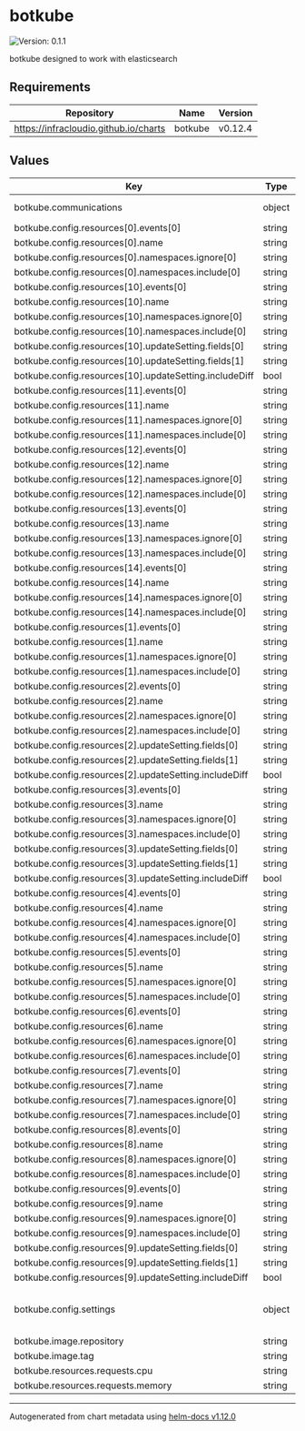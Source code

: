 # botkube

![Version: 0.1.1](https://img.shields.io/badge/Version-0.1.1-informational?style=flat-square)

botkube designed to work with elasticsearch

## Requirements

| Repository | Name | Version |
|------------|------|---------|
| https://infracloudio.github.io/charts | botkube | v0.12.4 |

## Values

| Key | Type | Default | Description |
|-----|------|---------|-------------|
| botkube.communications | object | `{"elasticsearch":{"enabled":true,"index":{"name":"botkube","replicas":0,"shards":1,"type":"botkube-event"},"server":"http://elasticsearch-master:9200"}}` | Communication settings |
| botkube.config.resources[0].events[0] | string | `"error"` |  |
| botkube.config.resources[0].name | string | `"v1/pods"` |  |
| botkube.config.resources[0].namespaces.ignore[0] | string | `nil` |  |
| botkube.config.resources[0].namespaces.include[0] | string | `"all"` |  |
| botkube.config.resources[10].events[0] | string | `"error"` |  |
| botkube.config.resources[10].name | string | `"batch/v1/jobs"` |  |
| botkube.config.resources[10].namespaces.ignore[0] | string | `nil` |  |
| botkube.config.resources[10].namespaces.include[0] | string | `"all"` |  |
| botkube.config.resources[10].updateSetting.fields[0] | string | `"spec.template.spec.containers[*].image"` |  |
| botkube.config.resources[10].updateSetting.fields[1] | string | `"status.conditions[*].type"` |  |
| botkube.config.resources[10].updateSetting.includeDiff | bool | `true` |  |
| botkube.config.resources[11].events[0] | string | `"error"` |  |
| botkube.config.resources[11].name | string | `"rbac.authorization.k8s.io/v1/roles"` |  |
| botkube.config.resources[11].namespaces.ignore[0] | string | `nil` |  |
| botkube.config.resources[11].namespaces.include[0] | string | `"all"` |  |
| botkube.config.resources[12].events[0] | string | `"error"` |  |
| botkube.config.resources[12].name | string | `"rbac.authorization.k8s.io/v1/rolebindings"` |  |
| botkube.config.resources[12].namespaces.ignore[0] | string | `nil` |  |
| botkube.config.resources[12].namespaces.include[0] | string | `"all"` |  |
| botkube.config.resources[13].events[0] | string | `"error"` |  |
| botkube.config.resources[13].name | string | `"rbac.authorization.k8s.io/v1/clusterroles"` |  |
| botkube.config.resources[13].namespaces.ignore[0] | string | `nil` |  |
| botkube.config.resources[13].namespaces.include[0] | string | `"all"` |  |
| botkube.config.resources[14].events[0] | string | `"error"` |  |
| botkube.config.resources[14].name | string | `"rbac.authorization.k8s.io/v1/clusterrolebindings"` |  |
| botkube.config.resources[14].namespaces.ignore[0] | string | `nil` |  |
| botkube.config.resources[14].namespaces.include[0] | string | `"all"` |  |
| botkube.config.resources[1].events[0] | string | `"error"` |  |
| botkube.config.resources[1].name | string | `"v1/services"` |  |
| botkube.config.resources[1].namespaces.ignore[0] | string | `nil` |  |
| botkube.config.resources[1].namespaces.include[0] | string | `"all"` |  |
| botkube.config.resources[2].events[0] | string | `"error"` |  |
| botkube.config.resources[2].name | string | `"apps/v1/deployments"` |  |
| botkube.config.resources[2].namespaces.ignore[0] | string | `nil` |  |
| botkube.config.resources[2].namespaces.include[0] | string | `"all"` |  |
| botkube.config.resources[2].updateSetting.fields[0] | string | `"spec.template.spec.containers[*].image"` |  |
| botkube.config.resources[2].updateSetting.fields[1] | string | `"status.availableReplicas"` |  |
| botkube.config.resources[2].updateSetting.includeDiff | bool | `true` |  |
| botkube.config.resources[3].events[0] | string | `"error"` |  |
| botkube.config.resources[3].name | string | `"apps/v1/statefulsets"` |  |
| botkube.config.resources[3].namespaces.ignore[0] | string | `nil` |  |
| botkube.config.resources[3].namespaces.include[0] | string | `"all"` |  |
| botkube.config.resources[3].updateSetting.fields[0] | string | `"spec.template.spec.containers[*].image"` |  |
| botkube.config.resources[3].updateSetting.fields[1] | string | `"status.readyReplicas"` |  |
| botkube.config.resources[3].updateSetting.includeDiff | bool | `true` |  |
| botkube.config.resources[4].events[0] | string | `"error"` |  |
| botkube.config.resources[4].name | string | `"v1/nodes"` |  |
| botkube.config.resources[4].namespaces.ignore[0] | string | `nil` |  |
| botkube.config.resources[4].namespaces.include[0] | string | `"all"` |  |
| botkube.config.resources[5].events[0] | string | `"error"` |  |
| botkube.config.resources[5].name | string | `"v1/namespaces"` |  |
| botkube.config.resources[5].namespaces.ignore[0] | string | `nil` |  |
| botkube.config.resources[5].namespaces.include[0] | string | `"all"` |  |
| botkube.config.resources[6].events[0] | string | `"error"` |  |
| botkube.config.resources[6].name | string | `"v1/persistentvolumes"` |  |
| botkube.config.resources[6].namespaces.ignore[0] | string | `nil` |  |
| botkube.config.resources[6].namespaces.include[0] | string | `"all"` |  |
| botkube.config.resources[7].events[0] | string | `"error"` |  |
| botkube.config.resources[7].name | string | `"v1/persistentvolumeclaims"` |  |
| botkube.config.resources[7].namespaces.ignore[0] | string | `nil` |  |
| botkube.config.resources[7].namespaces.include[0] | string | `"all"` |  |
| botkube.config.resources[8].events[0] | string | `"error"` |  |
| botkube.config.resources[8].name | string | `"v1/configmaps"` |  |
| botkube.config.resources[8].namespaces.ignore[0] | string | `nil` |  |
| botkube.config.resources[8].namespaces.include[0] | string | `"all"` |  |
| botkube.config.resources[9].events[0] | string | `"error"` |  |
| botkube.config.resources[9].name | string | `"apps/v1/daemonsets"` |  |
| botkube.config.resources[9].namespaces.ignore[0] | string | `nil` |  |
| botkube.config.resources[9].namespaces.include[0] | string | `"all"` |  |
| botkube.config.resources[9].updateSetting.fields[0] | string | `"spec.template.spec.containers[*].image"` |  |
| botkube.config.resources[9].updateSetting.fields[1] | string | `"status.numberReady"` |  |
| botkube.config.resources[9].updateSetting.includeDiff | bool | `true` |  |
| botkube.config.settings | object | `{"allowkubectl":false,"clustername":null,"configwatcher":false,"restrictAccess":false,"upgradeNotifier":true}` | Setting to support multiple clusters |
| botkube.image.repository | string | `"docker.io/infracloudio/botkube"` |  |
| botkube.image.tag | string | `"v0.12.1"` |  |
| botkube.resources.requests.cpu | string | `"3m"` |  |
| botkube.resources.requests.memory | string | `"60Mi"` |  |

----------------------------------------------
Autogenerated from chart metadata using [helm-docs v1.12.0](https://github.com/norwoodj/helm-docs/releases/v1.12.0)
